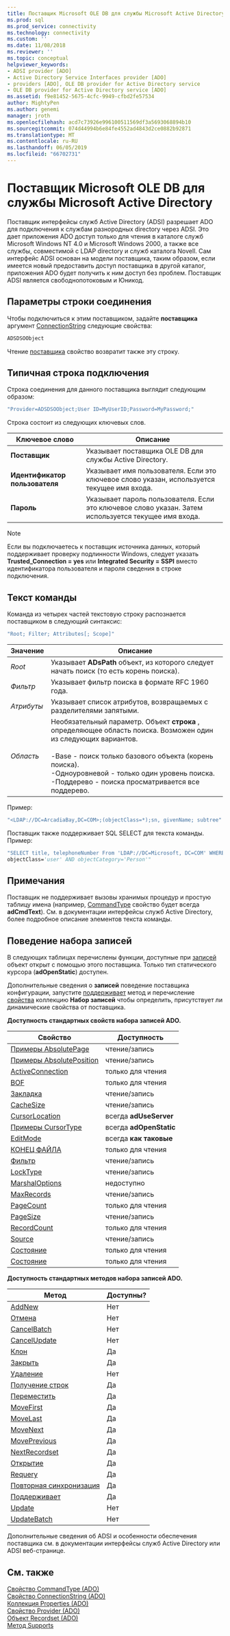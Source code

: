 ```yaml
---
title: Поставщик Microsoft OLE DB для службы Microsoft Active Directory | Документация Майкрософт
ms.prod: sql
ms.prod_service: connectivity
ms.technology: connectivity
ms.custom: ''
ms.date: 11/08/2018
ms.reviewer: ''
ms.topic: conceptual
helpviewer_keywords:
- ADSI provider [ADO]
- Active Directory Service Interfaces provider [ADO]
- providers [ADO], OLE DB provider for Active Directory service
- OLE DB provider for Active Directory service [ADO]
ms.assetid: f9e81452-5675-4cfc-9949-cfbd2fe57534
author: MightyPen
ms.author: genemi
manager: jroth
ms.openlocfilehash: acd7c73926e996100511569df3a5693068894b10
ms.sourcegitcommit: 074d44994b6e84fe4552ad4843d2ce0882b92871
ms.translationtype: MT
ms.contentlocale: ru-RU
ms.lasthandoff: 06/05/2019
ms.locfileid: "66702731"
---
```

# <a name="microsoft-ole-db-provider-for-microsoft-active-directory-service"></a>Поставщик Microsoft OLE DB для службы Microsoft Active Directory
Поставщик интерфейсы служб Active Directory (ADSI) разрешает ADO для подключения к службам разнородных directory через ADSI. Это дает приложения ADO доступ только для чтения в каталоге служб Microsoft Windows NT 4.0 и Microsoft Windows 2000, а также все службы, совместимой с LDAP directory и служб каталога Novell. Сам интерфейс ADSI основан на модели поставщика, таким образом, если имеется новый предоставить доступ поставщика в другой каталог, приложения ADO будет получить к ним доступ без проблем. Поставщик ADSI является свободнопотоковым и Юникод.  
  
## <a name="connection-string-parameters"></a>Параметры строки соединения  
 Чтобы подключиться к этим поставщиком, задайте **поставщика** аргумент [ConnectionString](../../../ado/reference/ado-api/connectionstring-property-ado.md) следующие свойства:  
  
```vb
ADSDSOObject  
```  
  
 Чтение [поставщика](../../../ado/reference/ado-api/provider-property-ado.md) свойство возвратит также эту строку.  
  
## <a name="typical-connection-string"></a>Типичная строка подключения  
 Строка соединения для данного поставщика выглядит следующим образом:  
  
```vb
"Provider=ADSDSOObject;User ID=MyUserID;Password=MyPassword;"  
```  
  
 Строка состоит из следующих ключевых слов.  
  
|Ключевое слово|Описание|  
|-------------|-----------------|  
|**Поставщик**|Указывает поставщика OLE DB для службы Active Directory.|  
|**Идентификатор пользователя**|Указывает имя пользователя. Если это ключевое слово указан, используется текущее имя входа.|  
|**Пароль**|Указывает пароль пользователя. Если это ключевое слово указан. Затем используется текущее имя входа.|  
  
> [!NOTE]
>  Если вы подключаетесь к поставщик источника данных, который поддерживает проверку подлинности Windows, следует указать **Trusted_Connection = yes** или **Integrated Security = SSPI** вместо идентификатора пользователя и пароля сведения в строке подключения.  
  
## <a name="command-text"></a>Текст команды  
 Команда из четырех частей текстовую строку распознается поставщиком в следующий синтаксис:  
  
```vb
"Root; Filter; Attributes[; Scope]"  
```  
  
|Значение|Описание|  
|-----------|-----------------|  
|*Root*|Указывает **ADsPath** объект, из которого следует начать поиск (то есть корень поиска).|  
|*Фильтр*|Указывает фильтр поиска в формате RFC 1960 года.|  
|*Атрибуты*|Указывает список атрибутов, возвращаемых с разделителями запятыми.|  
|*Область*|Необязательный параметр. Объект **строка** , определяющее область поиска. Возможен один из следующих вариантов.<br /><br /> -Base - поиск только базового объекта (корень поиска).<br />-Одноуровневой - только один уровень поиска.<br />-Поддерево - поиска просматривается все поддерево.|  
  
 Пример:  
  
```vb
"<LDAP://DC=ArcadiaBay,DC=COM>;(objectClass=*);sn, givenName; subtree"  
```  
  
 Поставщик также поддерживает SQL SELECT для текста команды. Пример:  
  
```vb
"SELECT title, telephoneNumber From 'LDAP://DC=Microsoft, DC=COM' WHERE   
objectClass='user' AND objectCategory='Person'"  
```  
  
## <a name="remarks"></a>Примечания  
 Поставщик не поддерживает вызовы хранимых процедур и простую таблицу имена (например, [CommandType](../../../ado/reference/ado-api/commandtype-property-ado.md) свойство будет всегда **adCmdText**). См. в документации интерфейсы служб Active Directory, более подробное описание элементов текста команды.  
  
## <a name="recordset-behavior"></a>Поведение набора записей  
 В следующих таблицах перечислены функции, доступные при [записей](../../../ado/reference/ado-api/recordset-object-ado.md) объект открыт с помощью этого поставщика. Только тип статического курсора (**adOpenStatic**) доступен.  
  
 Дополнительные сведения о **записей** поведение поставщика конфигурации, запустите [поддерживает](../../../ado/reference/ado-api/supports-method.md) метод и перечисление [свойства](../../../ado/reference/ado-api/properties-collection-ado.md) коллекцию  **Набор записей** чтобы определить, присутствует ли динамические свойства от поставщика.  
  
 **Доступность стандартных свойств набора записей ADO.**  
  
|Свойство|Доступность|  
|--------------|------------------|  
|[Примеры AbsolutePage](../../../ado/reference/ado-api/absolutepage-property-ado.md)|чтение/запись|  
|[Примеры AbsolutePosition](../../../ado/reference/ado-api/absoluteposition-property-ado.md)|чтение/запись|  
|[ActiveConnection](../../../ado/reference/ado-api/activeconnection-property-ado.md)|только для чтения|  
|[BOF](../../../ado/reference/ado-api/bof-eof-properties-ado.md)|только для чтения|  
|[Закладка](../../../ado/reference/ado-api/bookmark-property-ado.md)|чтение/запись|  
|[CacheSize](../../../ado/reference/ado-api/cachesize-property-ado.md)|чтение/запись|  
|[CursorLocation](../../../ado/reference/ado-api/cursorlocation-property-ado.md)|всегда **adUseServer**|  
|[Примеры CursorType](../../../ado/reference/ado-api/cursortype-property-ado.md)|всегда **adOpenStatic**|  
|[EditMode](../../../ado/reference/ado-api/editmode-property.md)|всегда **как таковые**|  
|[КОНЕЦ ФАЙЛА](../../../ado/reference/ado-api/bof-eof-properties-ado.md)|только для чтения|  
|[Фильтр](../../../ado/reference/ado-api/filter-property.md)|чтение/запись|  
|[LockType](../../../ado/reference/ado-api/locktype-property-ado.md)|чтение/запись|  
|[MarshalOptions](../../../ado/reference/ado-api/marshaloptions-property-ado.md)|недоступно|  
|[MaxRecords](../../../ado/reference/ado-api/maxrecords-property-ado.md)|чтение/запись|  
|[PageCount](../../../ado/reference/ado-api/pagecount-property-ado.md)|только для чтения|  
|[PageSize](../../../ado/reference/ado-api/pagesize-property-ado.md)|чтение/запись|  
|[RecordCount](../../../ado/reference/ado-api/recordcount-property-ado.md)|только для чтения|  
|[Source](../../../ado/reference/ado-api/source-property-ado-recordset.md)|чтение/запись|  
|[Состояние](../../../ado/reference/ado-api/state-property-ado.md)|только для чтения|  
|[Состояние](../../../ado/reference/ado-api/status-property-ado-recordset.md)|только для чтения|  
  
 **Доступность стандартных методов набора записей ADO.**  
  
|Метод|Доступны?|  
|------------|----------------|  
|[AddNew](../../../ado/reference/ado-api/addnew-method-ado.md)|Нет|  
|[Отмена](../../../ado/reference/ado-api/cancel-method-ado.md)|Нет|  
|[CancelBatch](../../../ado/reference/ado-api/cancelbatch-method-ado.md)|Нет|  
|[CancelUpdate](../../../ado/reference/ado-api/cancelupdate-method-ado.md)|Нет|  
|[Клон](../../../ado/reference/ado-api/clone-method-ado.md)|Да|  
|[Закрыть](../../../ado/reference/ado-api/close-method-ado.md)|Да|  
|[Удаление](../../../ado/reference/ado-api/delete-method-ado-recordset.md)|Нет|  
|[Получение строк](../../../ado/reference/ado-api/getrows-method-ado.md)|Да|  
|[Переместить](../../../ado/reference/ado-api/move-method-ado.md)|Да|  
|[MoveFirst](../../../ado/reference/ado-api/movefirst-movelast-movenext-and-moveprevious-methods-ado.md)|Да|  
|[MoveLast](../../../ado/reference/ado-api/movefirst-movelast-movenext-and-moveprevious-methods-ado.md)|Да|  
|[MoveNext](../../../ado/reference/ado-api/movefirst-movelast-movenext-and-moveprevious-methods-ado.md)|Да|  
|[MovePrevious](../../../ado/reference/ado-api/movefirst-movelast-movenext-and-moveprevious-methods-ado.md)|Да|  
|[NextRecordset](../../../ado/reference/ado-api/nextrecordset-method-ado.md)|Да|  
|[Открытие](../../../ado/reference/ado-api/open-method-ado-recordset.md)|Да|  
|[Requery](../../../ado/reference/ado-api/requery-method.md)|Да|  
|[Повторная синхронизация](../../../ado/reference/ado-api/resync-method.md)|Да|  
|[Поддерживает](../../../ado/reference/ado-api/supports-method.md)|Да|  
|[Update](../../../ado/reference/ado-api/update-method.md)|Нет|  
|[UpdateBatch](../../../ado/reference/ado-api/updatebatch-method.md)|Нет|  
  
 Дополнительные сведения об ADSI и особенности обеспечения поставщика см. в документации интерфейсы служб Active Directory или ADSI веб-странице.  
  
## <a name="see-also"></a>См. также  
 [Свойство CommandType (ADO)](../../../ado/reference/ado-api/commandtype-property-ado.md)   
 [Свойство ConnectionString (ADO)](../../../ado/reference/ado-api/connectionstring-property-ado.md)   
 [Коллекция Properties (ADO)](../../../ado/reference/ado-api/properties-collection-ado.md)   
 [Свойство Provider (ADO)](../../../ado/reference/ado-api/provider-property-ado.md)   
 [Объект Recordset (ADO)](../../../ado/reference/ado-api/recordset-object-ado.md)   
 [Метод Supports](../../../ado/reference/ado-api/supports-method.md)
